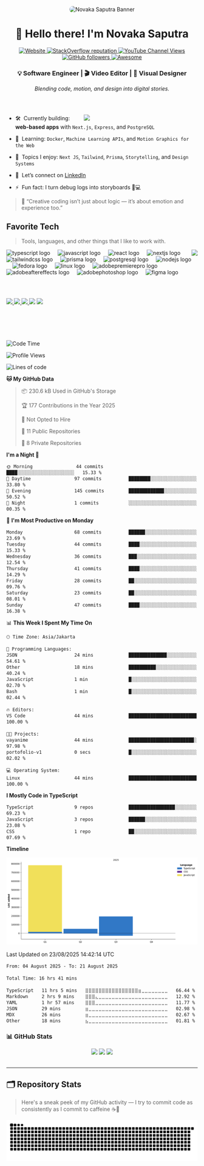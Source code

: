 <p align="center">
  <img src="img/banner-anime-zenin2.png" alt="Novaka Saputra Banner" style="border-radius: 10px;" />
</p>

<!-- Nama & Role -->
<h1 align="center" id="macropower-title">👋 Hello there! I'm Novaka Saputra</h1>
<p align="center">

  <a href="https://yourwebsite.com">
    <img alt="Website" src="https://img.shields.io/badge/Website-up-brightgreen">
  </a>
   <a href="https://stackoverflow.com/users/12345678">
    <img alt="StackOverflow reputation" src="https://img.shields.io/stackexchange/stackoverflow/r/12345678?color=orange&label=reputation&logo=stackoverflow">
  </a>
  <a href="https://www.youtube.com/@NovakaSaputra">
     <img alt="YouTube Channel Views" src="https://img.shields.io/youtube/channel/views/UCJpDcQ-umh4csLARWZ7cwMw?style=flat&logo=youtube">
  </a>
  <a href="https://github.com/novaka-dev?tab=followers">
    <img alt="GitHub followers" src="https://img.shields.io/github/followers/novaka-dev?style=flat&logo=github">
  </a>
   <a href="https://github.com/abhisheknaiidu/awesome-github-profile-readme">
    <img alt="Awesome" src="https://awesome.re/mentioned-badge.svg">
  </a>
</p>
<h3 align="center">💡 Software Engineer | 🎬 Video Editor | 🎨 Visual Designer</h3>
<p align="center"><em>Blending code, motion, and design into digital stories.</em></p>

<!-- spacer -->
### &nbsp;


<a href="https://discord.com/users/1121703305450635294"><img src="https://lanyard.cnrad.dev/api/1121703305450635294?showDisplayName=true" align="right" width="300" /></a>
- 🛠️ &nbsp;Currently building: **web-based apps** with `Next.js`, `Express`, and `PostgreSQL`
- 🌱 &nbsp;Learning: `Docker`, `Machine Learning APIs`, and `Motion Graphics for the Web`
- 🧠 &nbsp;Topics I enjoy: `Next JS`, `Tailwind`, `Prisma`, `Storytelling`, and `Design Systems`

- 🤝 &nbsp;Let’s connect on [LinkedIn](https://www.linkedin.com/in/novaka-saputra/)
- ⚡ &nbsp;Fun fact: I turn debug logs into storyboards 🎥💻
> 🎯 “Creative coding isn’t just about logic — it’s about emotion and experience too.”




<h2 align="left">Favorite Tech</h2>

> Tools, languages, and other things that I like to work with.

<img align="right" height="200" src="https://media.tenor.com/s8uZEeyOAeQAAAAi/strawhats-one-piece.gif" />

<div align="left">
  <img src="https://cdn.jsdelivr.net/gh/devicons/devicon/icons/typescript/typescript-original.svg" height="40" alt="typescript logo"  />
  <img width="12" />
  <img src="https://cdn.jsdelivr.net/gh/devicons/devicon/icons/javascript/javascript-original.svg" height="40" alt="javascript logo"  />
  <img width="12" />
  <img src="https://cdn.jsdelivr.net/gh/devicons/devicon/icons/react/react-original.svg" height="40" alt="react logo"  />
  <img width="12" />
  <img src="https://cdn.jsdelivr.net/gh/devicons/devicon/icons/nextjs/nextjs-original.svg" height="40" alt="nextjs logo"  />
  <img width="12" />
  <img src="https://cdn.simpleicons.org/tailwindcss/06B6D4" height="40" alt="tailwindcss logo"  />
  <img width="12" />
  <img src="https://cdn.simpleicons.org/prisma/2D3748" height="40" alt="prisma logo"  />
  <img width="12" />
  <img src="https://cdn.jsdelivr.net/gh/devicons/devicon/icons/postgresql/postgresql-original.svg" height="40" alt="postgresql logo"  />
  <img width="12" />
  <img src="https://cdn.simpleicons.org/nodedotjs/339933" height="40" alt="nodejs logo"  />
  <img width="12" />
  <img src="https://cdn.simpleicons.org/fedora/51A2DA" height="40" alt="fedora logo"  />
  <img width="12" />
  <img src="https://cdn.jsdelivr.net/gh/devicons/devicon/icons/linux/linux-original.svg" height="40" alt="linux logo"  />
  <img width="12" />
  <img src="https://skillicons.dev/icons?i=pr" height="40" alt="adobepremierepro logo"  />
  <img width="12" />
  <img src="https://skillicons.dev/icons?i=ae" height="40" alt="adobeaftereffects logo"  />
  <img width="12" />
  <img src="https://skillicons.dev/icons?i=ps" height="40" alt="adobephotoshop logo"  />
  <img width="12" />
  <img src="https://skillicons.dev/icons?i=figma" height="40" alt="figma logo"  />

##### &nbsp;

<div align="left">
  <a href="https://www.youtube.com/@NovakaSaputra" target="_blank">
    <img src="https://img.shields.io/static/v1?message=YouTube&logo=youtube&label=&color=FF0000&logoColor=white&labelColor=&style=for-the-badge" height="35" />
  </a>
  <a href="https://www.instagram.com/vakaa.exe/profilecard/?igsh=MTFzZWllMnpxc3d6OA==" target="_blank">
    <img src="https://img.shields.io/static/v1?message=Instagram&logo=instagram&label=&color=E4405F&logoColor=white&labelColor=&style=for-the-badge" height="35" />
  </a>
  <a href="https://discordapp.com/users/1121703305450635294" target="_blank">
    <img src="https://img.shields.io/static/v1?message=Discord&logo=discord&label=&color=7289DA&logoColor=white&labelColor=&style=for-the-badge" height="35" />
  </a>
  <img src="https://img.shields.io/static/v1?message=Gmail&logo=gmail&label=&color=D14836&logoColor=white&labelColor=&style=for-the-badge" height="35" />
  <a href="https://www.linkedin.com/in/novaka-saputra-a56229322/" target="_blank">
    <img src="https://img.shields.io/static/v1?message=LinkedIn&logo=linkedin&label=&color=0077B5&logoColor=white&labelColor=&style=for-the-badge" height="35" />
  </a>
</div>

# &nbsp;

<!--START_SECTION:waka-->
![Code Time](http://img.shields.io/badge/Code%20Time-16%20hrs%2041%20mins-blue)

![Profile Views](http://img.shields.io/badge/Profile%20Views-1-blue)

![Lines of code](https://img.shields.io/badge/From%20Hello%20World%20I%27ve%20Written-1.0%20million%20lines%20of%20code-blue)

**🐱 My GitHub Data** 

> 📦 230.6 kB Used in GitHub's Storage 
 > 
> 🏆 177 Contributions in the Year 2025
 > 
> 🚫 Not Opted to Hire
 > 
> 📜 11 Public Repositories 
 > 
> 🔑 8 Private Repositories 
 > 
**I'm a Night 🦉** 

```text
🌞 Morning                44 commits          ████░░░░░░░░░░░░░░░░░░░░░   15.33 % 
🌆 Daytime                97 commits          ████████░░░░░░░░░░░░░░░░░   33.80 % 
🌃 Evening                145 commits         █████████████░░░░░░░░░░░░   50.52 % 
🌙 Night                  1 commits           ░░░░░░░░░░░░░░░░░░░░░░░░░   00.35 % 
```
📅 **I'm Most Productive on Monday** 

```text
Monday                   68 commits          ██████░░░░░░░░░░░░░░░░░░░   23.69 % 
Tuesday                  44 commits          ████░░░░░░░░░░░░░░░░░░░░░   15.33 % 
Wednesday                36 commits          ███░░░░░░░░░░░░░░░░░░░░░░   12.54 % 
Thursday                 41 commits          ████░░░░░░░░░░░░░░░░░░░░░   14.29 % 
Friday                   28 commits          ██░░░░░░░░░░░░░░░░░░░░░░░   09.76 % 
Saturday                 23 commits          ██░░░░░░░░░░░░░░░░░░░░░░░   08.01 % 
Sunday                   47 commits          ████░░░░░░░░░░░░░░░░░░░░░   16.38 % 
```


📊 **This Week I Spent My Time On** 

```text
🕑︎ Time Zone: Asia/Jakarta

💬 Programming Languages: 
JSON                     24 mins             ██████████████░░░░░░░░░░░   54.61 % 
Other                    18 mins             ██████████░░░░░░░░░░░░░░░   40.24 % 
JavaScript               1 min               █░░░░░░░░░░░░░░░░░░░░░░░░   02.70 % 
Bash                     1 min               █░░░░░░░░░░░░░░░░░░░░░░░░   02.44 % 

🔥 Editors: 
VS Code                  44 mins             █████████████████████████   100.00 % 

🐱‍💻 Projects: 
vayanime                 44 mins             ████████████████████████░   97.98 % 
portofolio-v1            0 secs              █░░░░░░░░░░░░░░░░░░░░░░░░   02.02 % 

💻 Operating System: 
Linux                    44 mins             █████████████████████████   100.00 % 
```

**I Mostly Code in TypeScript** 

```text
TypeScript               9 repos             █████████████████░░░░░░░░   69.23 % 
JavaScript               3 repos             ██████░░░░░░░░░░░░░░░░░░░   23.08 % 
CSS                      1 repo              ██░░░░░░░░░░░░░░░░░░░░░░░   07.69 % 
```



**Timeline**

![Lines of Code chart](https://raw.githubusercontent.com/novaka-dev/novaka-dev/main/assets/bar_graph.png)


 Last Updated on 23/08/2025 14:42:14 UTC
<!--END_SECTION:waka-->

<!--START_SECTION:waka-simple-->

```text
From: 04 August 2025 - To: 21 August 2025

Total Time: 16 hrs 41 mins

TypeScript   11 hrs 5 mins   ⣿⣿⣿⣿⣿⣿⣿⣿⣿⣿⣿⣿⣿⣿⣿⣿⣶⣀⣀⣀⣀⣀⣀⣀⣀   66.44 %
Markdown     2 hrs 9 mins    ⣿⣿⣿⣄⣀⣀⣀⣀⣀⣀⣀⣀⣀⣀⣀⣀⣀⣀⣀⣀⣀⣀⣀⣀⣀   12.92 %
YAML         1 hr 57 mins    ⣿⣿⣿⣀⣀⣀⣀⣀⣀⣀⣀⣀⣀⣀⣀⣀⣀⣀⣀⣀⣀⣀⣀⣀⣀   11.77 %
JSON         29 mins         ⣶⣀⣀⣀⣀⣀⣀⣀⣀⣀⣀⣀⣀⣀⣀⣀⣀⣀⣀⣀⣀⣀⣀⣀⣀   02.98 %
MDX          26 mins         ⣶⣀⣀⣀⣀⣀⣀⣀⣀⣀⣀⣀⣀⣀⣀⣀⣀⣀⣀⣀⣀⣀⣀⣀⣀   02.67 %
Other        18 mins         ⣦⣀⣀⣀⣀⣀⣀⣀⣀⣀⣀⣀⣀⣀⣀⣀⣀⣀⣀⣀⣀⣀⣀⣀⣀   01.81 %
```

<!--END_SECTION:waka-simple-->

### 📊 GitHub Stats

<div align="center">
  <img src="https://github-readme-stats.vercel.app/api?username=novaka-dev&hide_title=false&hide_rank=false&show_icons=true&include_all_commits=true&count_private=true&disable_animations=false&theme=tokyonight&locale=en&hide_border=false" height="150" />
  <img src="https://streak-stats.demolab.com?user=novaka-dev&locale=en&mode=weekly&theme=aura&hide_border=false&border_radius=5" height="150" />
  <img src="https://github-readme-stats.vercel.app/api/top-langs?username=novaka-dev&locale=en&hide_title=false&layout=compact&card_width=320&langs_count=5&theme=github_dark&hide_border=false" height="150" />
</div>

<br/>

<hr/>



## 🗂️ Repository Stats

> Here's a sneak peek of my GitHub activity — I try to commit code as consistently as I commit to caffeine ☕🐍

<p align="center">
  <img src="https://raw.githubusercontent.com/novaka-dev/novaka-dev/output/snake.svg" alt="Snake animation" />
</p>
